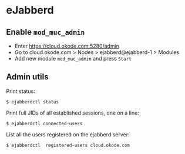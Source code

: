 eJabberd
========

Enable `mod_muc_admin`
----------------------

* Enter https://cloud.okode.com:5280/admin
* Go to cloud.okode.com > Nodes > ejabberd@ejabberd-1 > Modules
* Add new module `mod_muc_admin` and press `Start`

Admin utils
-----------

Print status:

    $ ejabberdctl status

Print full JIDs of all established sessions, one on a line:

    $ ejabberdctl connected-users

List  all  the  users  registered  on the ejabberd server:

    $ ejabberdctl  registered-users cloud.okode.com